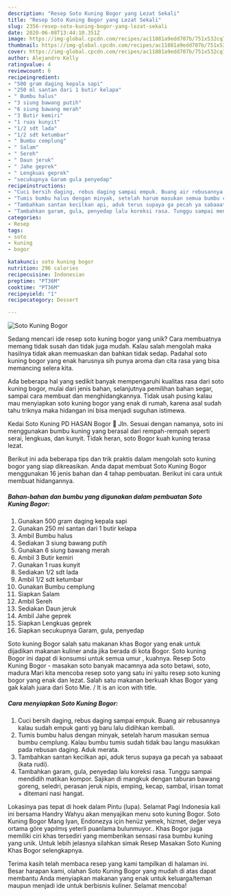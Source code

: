 ```yaml
---
description: "Resep Soto Kuning Bogor yang Lezat Sekali"
title: "Resep Soto Kuning Bogor yang Lezat Sekali"
slug: 2356-resep-soto-kuning-bogor-yang-lezat-sekali
date: 2020-06-08T13:44:10.351Z
image: https://img-global.cpcdn.com/recipes/ac11881a9edd707b/751x532cq70/soto-kuning-bogor-foto-resep-utama.jpg
thumbnail: https://img-global.cpcdn.com/recipes/ac11881a9edd707b/751x532cq70/soto-kuning-bogor-foto-resep-utama.jpg
cover: https://img-global.cpcdn.com/recipes/ac11881a9edd707b/751x532cq70/soto-kuning-bogor-foto-resep-utama.jpg
author: Alejandro Kelly
ratingvalue: 4
reviewcount: 6
recipeingredient:
- "500 gram daging kepala sapi"
- "250 ml santan dari 1 butir kelapa"
- " Bumbu halus"
- "3 siung bawang putih"
- "6 siung bawang merah"
- "3 Butir kemiri"
- "1 ruas kunyit"
- "1/2 sdt lada"
- "1/2 sdt ketumbar"
- " Bumbu cemplung"
- " Salam"
- " Sereh"
- " Daun jeruk"
- " Jahe geprek"
- " Lengkuas geprek"
- "secukupnya Garam gula penyedap"
recipeinstructions:
- "Cuci bersih daging, rebus daging sampai empuk. Buang air rebusannya kalau sudah empuk ganti yg baru lalu didihkan kembali."
- "Tumis bumbu halus dengan minyak, setelah harum masukan semua bumbu cemplung. Kalau bumbu tumis sudah tidak bau langu masukkan pada rebusan daging. Aduk merata."
- "Tambahkan santan kecilkan api, aduk terus supaya ga pecah ya sabaaat (kata rudi)."
- "Tambahkan garam, gula, penyedap lalu koreksi rasa. Tunggu sampai mendidih matikan kompor. Sajikan di mangkuk dengan taburan bawang goreng, seledri, perasan jeruk nipis, emping, kecap, sambal, irisan tomat + ditemani nasi hangat."
categories:
- Resep
tags:
- soto
- kuning
- bogor

katakunci: soto kuning bogor 
nutrition: 296 calories
recipecuisine: Indonesian
preptime: "PT36M"
cooktime: "PT36M"
recipeyield: "1"
recipecategory: Dessert

---
```



![Soto Kuning Bogor](https://img-global.cpcdn.com/recipes/ac11881a9edd707b/751x532cq70/soto-kuning-bogor-foto-resep-utama.jpg)

Sedang mencari ide resep soto kuning bogor yang unik? Cara membuatnya memang tidak susah dan tidak juga mudah. Kalau salah mengolah maka hasilnya tidak akan memuaskan dan bahkan tidak sedap. Padahal soto kuning bogor yang enak harusnya sih punya aroma dan cita rasa yang bisa memancing selera kita.

Ada beberapa hal yang sedikit banyak mempengaruhi kualitas rasa dari soto kuning bogor, mulai dari jenis bahan, selanjutnya pemilihan bahan segar, sampai cara membuat dan menghidangkannya. Tidak usah pusing kalau mau menyiapkan soto kuning bogor yang enak di rumah, karena asal sudah tahu triknya maka hidangan ini bisa menjadi suguhan istimewa.

Kedai Soto Kuning PD HASAN Bogor 📍 Jln. Sesuai dengan namanya, soto ini menggunakan bumbu kuning yang berasal dari rempah-rempah seperti serai, lengkuas, dan kunyit. Tidak heran, soto Bogor kuah kuning terasa lezat.


Berikut ini ada beberapa tips dan trik praktis dalam mengolah soto kuning bogor yang siap dikreasikan. Anda dapat membuat Soto Kuning Bogor menggunakan 16 jenis bahan dan 4 tahap pembuatan. Berikut ini cara untuk membuat hidangannya.

<!--inarticleads1-->

##### Bahan-bahan dan bumbu yang digunakan dalam pembuatan Soto Kuning Bogor:

1. Gunakan 500 gram daging kepala sapi
1. Gunakan 250 ml santan dari 1 butir kelapa
1. Ambil  Bumbu halus
1. Sediakan 3 siung bawang putih
1. Gunakan 6 siung bawang merah
1. Ambil 3 Butir kemiri
1. Gunakan 1 ruas kunyit
1. Sediakan 1/2 sdt lada
1. Ambil 1/2 sdt ketumbar
1. Gunakan  Bumbu cemplung
1. Siapkan  Salam
1. Ambil  Sereh
1. Sediakan  Daun jeruk
1. Ambil  Jahe geprek
1. Siapkan  Lengkuas geprek
1. Siapkan secukupnya Garam, gula, penyedap


Soto kuning Bogor salah satu makanan khas Bogor yang enak untuk dijadikan makanan kuliner anda jika berada di kota Bogor. Soto kuning Bogor ini dapat di konsumsi untuk semua umur , kuahnya. Resep Soto Kuning Bogor - masakan soto banyak macamnya ada soto betawi, soto, madura Mari kita mencoba resep soto yang satu ini yaitu resep soto kuning bogor yang enak dan lezat. Salah satu makanan berkuah khas Bogor yang gak kalah juara dari Soto Mie. / It is an icon with title. 

<!--inarticleads2-->

##### Cara menyiapkan Soto Kuning Bogor:

1. Cuci bersih daging, rebus daging sampai empuk. Buang air rebusannya kalau sudah empuk ganti yg baru lalu didihkan kembali.
1. Tumis bumbu halus dengan minyak, setelah harum masukan semua bumbu cemplung. Kalau bumbu tumis sudah tidak bau langu masukkan pada rebusan daging. Aduk merata.
1. Tambahkan santan kecilkan api, aduk terus supaya ga pecah ya sabaaat (kata rudi).
1. Tambahkan garam, gula, penyedap lalu koreksi rasa. Tunggu sampai mendidih matikan kompor. Sajikan di mangkuk dengan taburan bawang goreng, seledri, perasan jeruk nipis, emping, kecap, sambal, irisan tomat + ditemani nasi hangat.


Lokasinya pas tepat di hoek dalam Pintu (lupa). Selamat Pagi Indonesia kali ini bersama Handry Wahyu akan menyajikan menu soto kuning Bogor. Soto Kuning Bogor Mang Iyan, Endonezya için henüz yemek, hizmet, değer veya ortama göre yapılmış yeterli puanlama bulunmuyor.. Khas Bogor juga memiliki ciri khas tersediri yang memberikan sensasi rasa bumbu kuning yang unik. Untuk lebih jelasnya silahkan simak Resep Masakan Soto Kuning Khas Bogor selengkapnya. 

Terima kasih telah membaca resep yang kami tampilkan di halaman ini. Besar harapan kami, olahan Soto Kuning Bogor yang mudah di atas dapat membantu Anda menyiapkan makanan yang enak untuk keluarga/teman maupun menjadi ide untuk berbisnis kuliner. Selamat mencoba!
